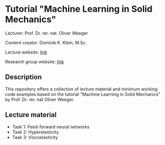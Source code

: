 # Tutorial "Machine Learning in Solid Mechanics"

Lecturer: Prof. Dr. rer. nat. Oliver Weeger

Content creator: Dominik K. Klein, M.Sc.



Lecture website: [link](https://www.maschinenbau.tu-darmstadt.de/cps/cps_teaching/cps_courses/cps_tutorial_mlsm/index.en.jsp)

Research group website: [link](https://www.maschinenbau.tu-darmstadt.de/cps/department_cps/index.en.jsp) 

## Description

This repository offers a collection of lecture material and minimum working code examples based on the tutorial "Machine Learning in Solid Mechanics" by Prof. Dr. rer. nat Oliver Weeger. 

## Lecture material

* Task 1: Feed-forward neural networks
* Task 2: Hyperelasticity 
* Task 3: Viscoelasticity